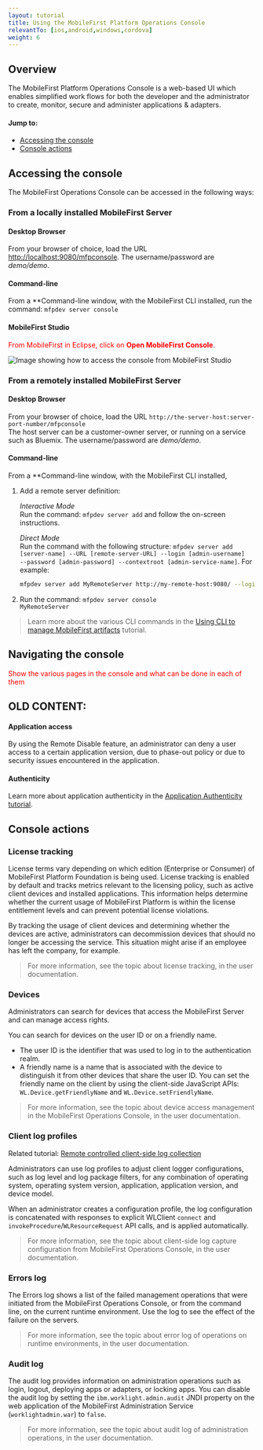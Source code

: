 ```yaml
---
layout: tutorial
title: Using the MobileFirst Platform Operations Console
relevantTo: [ios,android,windows,cordova]
weight: 6
---
```

## Overview
The MobileFirst Platform Operations Console is a web-based UI which enables simplified work flows for both the developer and the administrator to create, monitor, secure and administer applications &amp; adapters.

#### Jump to:

* [Accessing the console](#accessing-the-console)
* [Console actions](#console-actions)

## Accessing the console
The MobileFirst Operations Console can be accessed in the following ways:

### From a locally installed MobileFirst Server
#### Desktop Browser
From your browser of choice, load the URL [http://localhost:9080/mfpconsole](http://localhost:9080/mfpconsole). The username/password are *demo/demo*.

#### Command-line
From a **Command-line window, with the MobileFirst CLI installed, run the command: <code>mfpdev server console</code>

#### MobileFirst Studio
<span style="color:red">From MobileFirst in Eclipse, click on **Open MobileFirst Console**</span>.

![Image showing how to access the console from MobileFirst Studio]()

### From a remotely installed MobileFirst Server
#### Desktop Browser
From your browser of choice, load the URL <code>http://the-server-host:server-port-number/mfpconsole</code>  
The host server can be a customer-owner server, or running on a service such as Bluemix. The username/password are *demo/demo*.

#### Command-line
From a **Command-line window, with the MobileFirst CLI installed, 

1. Add a remote server definition:

    *Interactive Mode*  
    Run the command: <code>mfpdev server add</code> and follow the on-screen instructions.

    *Direct Mode*  
    Run the command with the following structure: <code>mfpdev server add [server-name] --URL [remote-server-URL] --login [admin-username] --password [admin-password] --contextroot [admin-service-name]</code>. For example:

    ```bash
    mfpdev server add MyRemoteServer http://my-remote-host:9080/ --login TheAdmin --password ThePassword --contextroot mfpadmin
    ```

2. Run the command: <code>mfpdev server console MyRemoteServer</code>

> Learn more about the various CLI commands in the [Using CLI to manage MobileFirst artifacts](../../client-side-development/using-cli-to-manage-mobilefirst-artifacts/) tutorial.

## Navigating the console
<span style="color:red">Show the various pages in the console and what can be done in each of them</span>


## OLD CONTENT:

<h4>Application access</h4>
<p>By using the Remote Disable feature, an administrator can deny a user access to a certain application version, due to phase-out policy or due to security issues encountered in the application.</p>
<h4>Authenticity</h4>
<p>Learn more about application authenticity in the <a href="../../authentication-security/application-authenticity/">Application Authenticity tutorial</a>.</p>

<h2 id="consoleActions">Console actions</h2>
<h3>License tracking</h3>
<p>License terms vary depending on which edition (Enterprise or Consumer) of MobileFirst Platform Foundation is being used. License tracking is enabled by default and tracks metrics relevant to the licensing policy, such as active client devices and installed applications. This information helps determine whether the current usage of MobileFirst Platform is within the license entitlement levels and can prevent potential license violations.</p>
<p>By tracking the usage of client devices and determining whether the devices are active, administrators can decommission devices that should no longer be accessing the service. This situation might arise if an employee has left the company, for example.</p>
<blockquote><p>For more information, see the topic about license tracking, in the user documentation.</p></blockquote>

<h3>Devices</h3>
<p>Administrators can search for devices that access the MobileFirst Server and can manage access rights.</p>
<p>You can search for devices on the user ID or on a friendly name.</p>
<ul>
<li>The user ID is the identifier that was used to log in to the authentication realm.</li>
<li>A friendly name is a name that is associated with the device to distinguish it from other devices that share the user ID. You can set the friendly name on the client by using the client-side JavaScript APIs: <code>WL.Device.getFriendlyName</code> and <code>WL.Device.setFriendlyName</code>.
</li>
</ul>
<blockquote><p>For more information, see the topic about device access management in the MobileFirst Operations Console, in the user documentation.</p></blockquote>

<h3>Client log profiles</h3>
<p>Related tutorial: <a href="../../advanced-client-side-development/remote-controlled-client-side-log-collection/">Remote controlled client-side log collection</a></p>
<p>Administrators can use log profiles to adjust client logger configurations, such as log level and log package filters, for any combination of operating system, operating system version, application, application version, and device model.</p>
<p>When an administrator creates a configuration profile, the log configuration is concatenated with responses to explicit WLClient <code>connect</code> and <code>invokeProcedure</code>/<code>WLResourceRequest</code> API calls, and is applied automatically.</p>
<blockquote><p>For more information, see the topic about client-side log capture configuration from MobileFirst Operations Console, in the user documentation.</p></blockquote>

<h3>Errors log</h3>
<p>The Errors log shows a list of the failed management operations that were initiated from the MobileFirst Operations Console, or from the command line, on the current runtime environment. Use the log to see the effect of the failure on the servers.</p>
<blockquote><p>For more information, see the topic about error log of operations on runtime environments, in the user documentation.</p></blockquote>

<h3>Audit log</h3>
<p>The audit log provides information on administration operations such as login, logout, deploying apps or adapters, or locking apps. You can disable the audit log by setting the <code>ibm.worklight.admin.audit</code> JNDI property on the web application of the MobileFirst Administration Service (<code>worklightadmin.war</code>) to <code>false</code>.</p>
<blockquote><p>For more information, see the topic about audit log of administration operations, in the user documentation.</p></blockquote>
